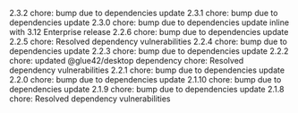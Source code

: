 2.3.2
chore: bump due to dependencies update
2.3.1
chore: bump due to dependencies update
2.3.0
chore: bump due to dependencies update inline with 3.12 Enterprise release
2.2.6
chore: bump due to dependencies update
2.2.5
chore: Resolved dependency vulnerabilities
2.2.4
chore: bump due to dependencies update
2.2.3
chore: bump due to dependencies update
2.2.2
chore: updated @glue42/desktop dependency
chore: Resolved dependency vulnerabilities
2.2.1
chore: bump due to dependencies update
2.2.0
chore: bump due to dependencies update
2.1.10
chore: bump due to dependencies update
2.1.9
chore: bump due to dependencies update
2.1.8
chore: Resolved dependency vulnerabilities
